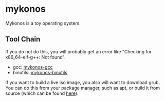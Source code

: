 # mykonos
Mykonos is a toy operating system.
## Tool Chain
If you do not do this, you will probably get an error like "Checking for x86_64-elf-g++: Not found".
- gcc: [mykonos-gcc](https://github.com/Jett59/mykonos-gcc)
- binutils: [mykonos-binutils](https://github.com/Jett59/mykonos-binutils)

If you want to build a live iso image, you also will want to download grub. You can do this from your package manager, such as apt, or build it from source (which can be found [here](https://ftp.gnu.org/gnu/grub/)).

